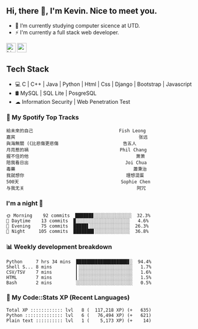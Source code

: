 ## Hi, there 👋, I'm Kevin. Nice to meet you.

- 🌱 I’m currently studying computer sicence at UTD.
- ⚡ I'm currently a full stack web developer.

<a href="https://www.linkedin.com/in/kevin12686/"><img alt="LinkedIn" src="https://img.shields.io/badge/linkedin%20-%230077B5.svg?&style=for-the-badge&logo=linkedin&logoColor=white" height=25></a>
<a href="https://www.instagram.com/kevin12686/"><img src="https://img.shields.io/badge/instagram-3f729b?&style=for-the-badge&logo=instagram&logoColor=white" height=25></a>

## Tech Stack

* 💻 C | C++ | Java | Python | Html | Css | Django | Bootstrap | Javascript
* 🛢️ MySQL | SQL Lite | PosgreSQL
* ☁ Information Security | Web Penetration Test

### 🎵 My Spotify Top Tracks

<!-- spotify start -->

```text
給未來的自己                                Fish Leong
嘉宾                                              张远
與海無關 (《比悲傷更悲傷                        告五人
月亮惹的禍                                  Phil Chang
握不住的他                                        萧萧
陪我看日出                                    Joi Chua
毒藥                                            蕭秉治
我就想你                                      理想混蛋
500天                                      Sophie Chen
与我无关                                          阿冗
```

<!-- spotify end -->

### I'm a night 🦉

<!-- early_bird start -->

```text
🌞 Morning    92 commits  ██████▊░░░░░░░░░░░░░░  32.3%
🌆 Daytime    13 commits  ▉░░░░░░░░░░░░░░░░░░░░   4.6%
🌃 Evening    75 commits  █████▌░░░░░░░░░░░░░░░  26.3%
🌙 Night     105 commits  ███████▋░░░░░░░░░░░░░  36.8%
```

<!-- early_bird end -->

### 📊 Weekly development breakdown

<!-- code_time start -->

```text
Python     7 hrs 34 mins  ███████████████████▊░  94.4%
Shell S... 8 mins         ▎░░░░░░░░░░░░░░░░░░░░   1.7%
CSV/TSV    7 mins         ▎░░░░░░░░░░░░░░░░░░░░   1.6%
HTML       7 mins         ▎░░░░░░░░░░░░░░░░░░░░   1.5%
Bash       2 mins         ░░░░░░░░░░░░░░░░░░░░░   0.5%
```

<!-- code_time end -->

### 🧰 My Code::Stats XP (Recent Languages)

<!-- codestats start -->

```text
Total XP :::::::::::: lvl   8 (  117,218 XP) (+   635)
Python :::::::::::::: lvl   6 (   76,494 XP) (+   621)
Plain text :::::::::: lvl   1 (    5,173 XP) (+    14)
```

<!-- codestats end -->
